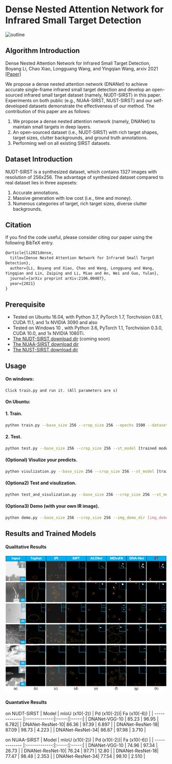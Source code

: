 # Dense Nested Attention Network for Infrared Small Target Detection

![outline](overall_structure.jpg)
## Algorithm Introduction

Dense Nested Attention Network for Infrared Small Target Detection, Boyang Li, Chao Xiao, Longguang Wang, and Yingqian Wang, arxiv 2021 [[Paper]](https://arxiv.org/pdf/2106.00487.pdf)

We propose a dense nested attention network (DNANet) to achieve accurate single-frame infrared small target detection and develop an open-sourced infrared small target dataset (namely, NUDT-SIRST) in this paper. Experiments on both public (e.g., NUAA-SIRST, NUST-SIRST) and our self-developed datasets demonstrate the effectiveness of our method. The contribution of this paper are as follows:
1. We propose a dense nested attention network (namely, DNANet) to maintain small targets in deep layers.
2. An open-sourced dataset (i.e., NUDT-SIRST) with rich target shapes, target sizes, clutter backgrounds, and ground truth annotations.
3. Performing well on all existing SIRST datasets.

## Dataset Introduction
NUDT-SIRST is a synthesized dataset, which contains 1327 images with resolution of 256x256. The advantage of synthesized dataset compared to real dataset lies in three aspesets:
1. Accurate annotations.
2. Massive generation with low cost (i.e., time and money).
3. Numerous categories of target, rich target sizes, diverse clutter backgrounds.

## Citation
If you find the code useful, please consider citing our paper using the following BibTeX entry.
```
@article{li2021dense,
  title={Dense Nested Attention Network for Infrared Small Target Detection},
  author={Li, Boyang and Xiao, Chao and Wang, Longguang and Wang, Yingqian and Lin, Zaiping and Li, Miao and An, Wei and Guo, Yulan},
  journal={arXiv preprint arXiv:2106.00487},
  year={2021}
}
```

## Prerequisite
* Tested on Ubuntu 16.04, with Python 3.7, PyTorch 1.7, Torchvision 0.8.1, CUDA 11.1, and 1x NVIDIA 3090 and also 
* Tested on Windows 10  , with Python 3.6, PyTorch 1.1, Torchvision 0.3.0, CUDA 10.0, and 1x NVIDIA 1080Ti.
* [The NUDT-SIRST download dir](https://drive.google.com/drive/folders/1YGoYaBi9dLwoTwoeTytEs5m-VeeCDXf7?usp=sharing) (coming soon)
* [The NUAA-SIRST download dir](https://github.com/YimianDai/sirst)
* [The NUST-SIRST download dir](https://github.com/wanghuanphd/MDvsFA_cGAN) 


## Usage
#### On windows:
```
Click train.py and run it. (All parameters are s)
```

#### On Ubuntu:
#### 1. Train.

```bash
python train.py --base_size 256 --crop_size 256 --epochs 1500 --dataset [dataset-name] --split_method 50_50 --model [model name] --backbone resnet_18  --deep_supervision True --train_batch_size 16 --test_batch_size 16 --mode TXT
```

#### 2. Test.

```bash
python test.py --base_size 256 --crop_size 256 --st_model [trained model path] --model_dir [model_dir] --dataset [dataset-name] --split_method 50_50 --model [model name] --backbone resnet_18  --deep_supervision True --test_batch_size 1 --mode TXT 
```

#### (Optional) Visulize your predicts.

```bash
python visulization.py --base_size 256 --crop_size 256 --st_model [trained model path] --model_dir [model_dir] --dataset [dataset-name] --split_method 50_50 --model [model name] --backbone resnet_18  --deep_supervision True --test_batch_size 1 --mode TXT 
```

#### (Optiona2) Test and visulization.
```bash
python test_and_visulization.py --base_size 256 --crop_size 256 --st_model [trained model path] --model_dir [model_dir] --dataset [dataset-name] --split_method 50_50 --model [model name] --backbone resnet_18  --deep_supervision True --test_batch_size 1 --mode TXT 
```

#### (Optiona3) Demo (with your own IR image).
```bash
python demo.py --base_size 256 --crop_size 256 --img_demo_dir [img_demo_dir] --img_demo_index [image_name]  --model [model name] --backbone resnet_18  --deep_supervision True --test_batch_size 1 --mode TXT  --suffix [img_suffix]
```



## Results and Trained Models

#### Qualitative Results

![outline](Qualitative_result.png)

#### Quantative Results 
on NUDT-SIRST
| Model         | mIoU (x10(-2)) | Pd (x10(-2))|  Fa (x10(-6)) |
| ------------- |:-------------:|:-----:|:-----:|
| DNANet-VGG-10 | 85.23 | 96.95 | 6.782|
| DNANet-ResNet-10| 86.36 | 97.39 | 6.897 |
| DNANet-ResNet-18| 87.09 | 98.73 | 4.223 |
| DNANet-ResNet-34| 86.87 | 97.98 | 3.710 |

on NUAA-SIRST
| Model         | mIoU (x10(-2)) | Pd (x10(-2))|  Fa (x10(-6)) |
| ------------- |:-------------:|:-----:|:-----:|
| DNANet-VGG-10 | 74.96 | 97.34 | 26.73 |
| DNANet-ResNet-10| 76.24 | 97.71 | 12.80 |
| DNANet-ResNet-18| 77.47 | 98.48 | 2.353 |
| DNANet-ResNet-34| 77.54 | 98.10 | 2.510 |


